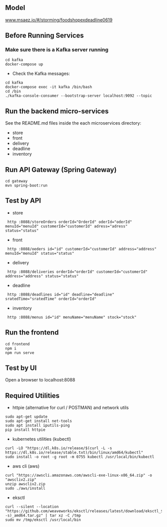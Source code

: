 # 

## Model
www.msaez.io/#/storming/foodshopexdeadline0619

## Before Running Services
### Make sure there is a Kafka server running
```
cd kafka
docker-compose up
```
- Check the Kafka messages:
```
cd kafka
docker-compose exec -it kafka /bin/bash
cd /bin
./kafka-console-consumer --bootstrap-server localhost:9092 --topic
```

## Run the backend micro-services
See the README.md files inside the each microservices directory:

- store
- front
- delivery
- deadline
- inventory


## Run API Gateway (Spring Gateway)
```
cd gateway
mvn spring-boot:run
```

## Test by API
- store
```
 http :8088/storeOrders orderId="OrderId" oderId="oderId" menuId="menuId" customerId="customerId" adress="adress" status="status" 
```
- front
```
 http :8088/oeders id="id" customerId="customerId" address="address" menuId="menuId" status="status" 
```
- delivery
```
 http :8088/deliveries orderId="orderId" customerId="customerId" address="address" status="status" 
```
- deadline
```
 http :8088/deadlines id="id" deadline="deadline" sratedTime="sratedTime" orderId="orderId" 
```
- inventory
```
 http :8088/menus id="id" menuName="menuName" stock="stock" 
```


## Run the frontend
```
cd frontend
npm i
npm run serve
```

## Test by UI
Open a browser to localhost:8088

## Required Utilities

- httpie (alternative for curl / POSTMAN) and network utils
```
sudo apt-get update
sudo apt-get install net-tools
sudo apt install iputils-ping
pip install httpie
```

- kubernetes utilities (kubectl)
```
curl -LO "https://dl.k8s.io/release/$(curl -L -s https://dl.k8s.io/release/stable.txt)/bin/linux/amd64/kubectl"
sudo install -o root -g root -m 0755 kubectl /usr/local/bin/kubectl
```

- aws cli (aws)
```
curl "https://awscli.amazonaws.com/awscli-exe-linux-x86_64.zip" -o "awscliv2.zip"
unzip awscliv2.zip
sudo ./aws/install
```

- eksctl 
```
curl --silent --location "https://github.com/weaveworks/eksctl/releases/latest/download/eksctl_$(uname -s)_amd64.tar.gz" | tar xz -C /tmp
sudo mv /tmp/eksctl /usr/local/bin
```

